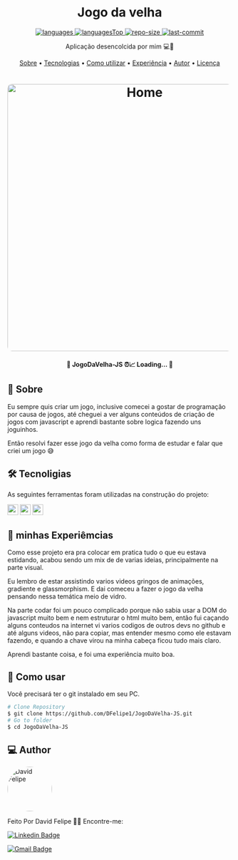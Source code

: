 <h1 align="center">
    Jogo da velha
</h1>

<div align="center">

  <a href="">
    <img src="https://img.shields.io/github/languages/count/DFelipe1/JogoDaVelha-JS.svg?color=00B37E" alt="languages" >
  </a>

  <a href="">
    <img src="https://img.shields.io/github/languages/top/DFelipe1/JogoDaVelha-JS.svg?color=00B37E" alt="languagesTop" >
  </a>

  <a href="">
    <img src="https://img.shields.io/github/repo-size/DFelipe1/JogoDaVelha-JS.svg?color=00B37E" alt="repo-size" >
  </a>

  <a href="">
    <img src="https://img.shields.io/github/last-commit/DFelipe1/JogoDaVelha-JS.svg?color=00B37E" alt="last-commit" >
  </a>

</div>

<p align="center"> Aplicação desencolcida por mim 💻🚀 </p>

<p align="center">
 <a href="#about">Sobre</a> •
 <a href="#technologies">Tecnologias</a> •
 <a href="#usage">Como utilizar</a> •
 <a href="#experience">Experiência</a> •
 <a href="#author">Autor</a> •
 <a href="#license">Licença</a>
</p>

<h1 align="center">
    <img width="600" style="border-radius: 10px" height="auto" alt="Home" title="capa do projeto" src="github/assets/JogoDaVelha-JS.png" />
</h1>

<h4 align="center">
	 📝 JogoDaVelha-JS ⏰📈 Loading...  📝
</h4>

<h2 id="about" > 🎯 Sobre </h2>

Eu sempre quis criar um jogo, inclusive comecei a gostar de programação por causa de jogos, até cheguei a ver alguns conteúdos de criação de jogos com javascript
e aprendi bastante sobre logica fazendo uns joguinhos.

Então resolvi fazer esse jogo da velha como forma de estudar e falar que criei um jogo 😅

<h2 id="technologies"> 🛠 Tecnoligias </h2>

As seguintes ferramentas foram utilizadas na construção do projeto:

<p align="left">
  <img height="24" width="24" src="https://cdn.simpleicons.org/css3/00B37E" /> 
  <img height="24" width="24" src="https://cdn.simpleicons.org/html5/00B37E"/> 
  <img height="24" width="24" src="https://cdn.simpleicons.org/javascript/00B37E"/> 
 </p>
 
 <h2 id="experience" > 🧪  minhas Experiêmcias </h2>

Como esse projeto era pra colocar em pratica tudo o que eu estava estidando, acabou sendo um mix de de varias ideias, principalmente na parte visual.

Eu lembro de estar assistindo varios videos gringos de animações, gradiente e glassmorphism. E dai comeceu a fazer o jogo da velha pensando nessa temática meio de vidro.

Na parte codar foi um pouco complicado porque não sabia usar a DOM do javascript muito bem e nem estruturar o html muito bem, então fui caçando alguns conteudos na internet
vi varios codigos de outros devs no github e até alguns videos, não para copiar, mas entender mesmo como ele estavam fazendo, e quando a chave virou na minha cabeça ficou tudo mais claro.

Aprendi bastante coisa, e foi uma experiência muito boa.


<h2 id="usage" > 👷 Como usar </h2>

Você precisará ter o git instalado em seu PC.

```bash
# Clone Repository
$ git clone https://github.com/DFelipe1/JogoDaVelha-JS.git
# Go to folder
$ cd JogoDaVelha-JS

```

<h2 id="author"> 💻 Author </h2>

<img style="border-radius: 50%;" src="https://github.com/DFelipe1.png" width="100px;" alt="David Felipe"/>

Feito Por David Felipe 👋🏽 Encontre-me:


[![Linkedin Badge](https://img.shields.io/badge/-DavidFelipe-blue?style=flat-square&logo=Linkedin&logoColor=white&link=https://www.linkedin.com/in/lipedev/)](https://www.linkedin.com/in/lipedev/)

[![Gmail Badge](https://img.shields.io/badge/-davidf.30.10@gmail.com-c14438?style=flat-square&logo=Gmail&logoColor=white&link=mailto:davidf.30.10@gmail.com)](mailto:davidf.30.10@gmail.com)

